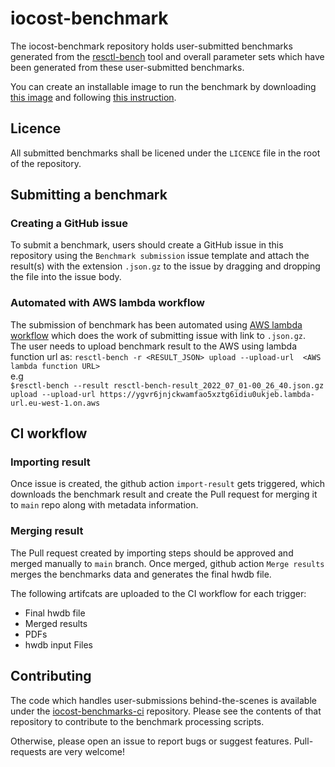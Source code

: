 # iocost-benchmark

The iocost-benchmark repository holds user-submitted benchmarks generated from
the [resctl-bench](https://github.com/facebookexperimental/resctl-demo) tool
and overall parameter sets which have been generated from these user-submitted
benchmarks.

You can create an installable image to run the benchmark by downloading
[this image](https://nightly.link/iocost-benchmark/resctl-demo-image-recipe/workflows/ci.yaml/main/resctl-demo-flasher-efiboot.zip)
and following [this instruction](https://github.com/iocost-benchmark/resctl-demo-image-recipe/blob/main/DEPLOY.md).

## Licence

All submitted benchmarks shall be licened under the `LICENCE` file in the root
of the repository.

## Submitting a benchmark

### Creating a GitHub issue

To submit a benchmark, users should create a GitHub issue in this repository using
the `Benchmark submission` issue template and attach the result(s) with the
extension `.json.gz` to the issue by dragging and dropping the file into the
issue body.

### Automated with AWS lambda workflow

The submission of benchmark has been automated using [AWS lambda workflow](https://github.com/facebookexperimental/resctl-demo/blob/main/resctl-bench/doc/lambda.md) which does the work of submitting issue with link to `.json.gz`.   
The user needs to upload benchmark result to the AWS using lambda function url as:
`resctl-bench -r <RESULT_JSON> upload --upload-url  <AWS lambda function URL>`  
e.g  
`$resctl-bench --result resctl-bench-result_2022_07_01-00_26_40.json.gz upload --upload-url https://ygvr6jnjckwamfao5xztg6idiu0ukjeb.lambda-url.eu-west-1.on.aws`


## CI workflow

### Importing result

Once issue is created, the github action `import-result` gets triggered, which downloads the benchmark result and create the Pull request for merging it to `main` repo along with metadata information.

### Merging result

The Pull request created by importing steps should be approved and merged manually to `main` branch. Once merged, github action `Merge results` merges the benchmarks data and generates the final hwdb file.  

The following artifcats are uploaded to the CI workflow for each trigger:
  - Final hwdb file
  - Merged results
  - PDFs
  - hwdb input Files


## Contributing

The code which handles user-submissions behind-the-scenes is available under the
[iocost-benchmarks-ci](https://github.com/iocost-benchmark/iocost-benchmarks-ci/)
repository. Please see the contents of that repository to contribute to the
benchmark processing scripts.

Otherwise, please open an issue to report bugs or suggest features.
Pull-requests are very welcome!
